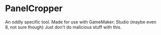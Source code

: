 # PanelCropper
An oddly specific tool.
Made for use with GameMaker: Studio (maybe even 8, not sure though)
Just don't do malicious stuff with this.
